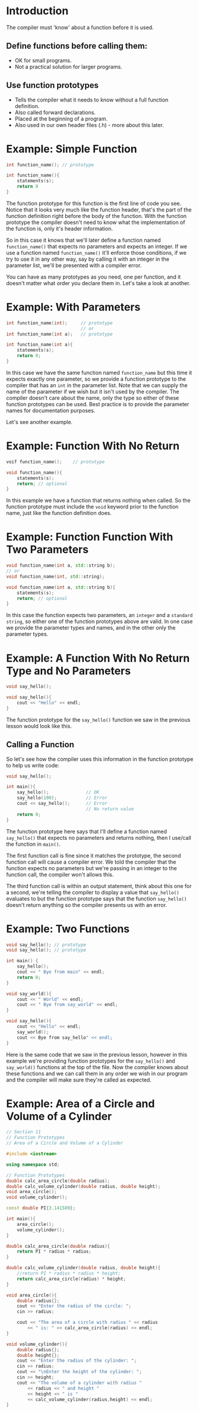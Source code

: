 # Introduction

The compiler must 'know' about a function before it is used.

## Define functions before calling them:

- OK for small programs.
- Not a practical solution for larger programs.

## Use function prototypes

- Tells the compiler what it needs to know without a full function definition.
- Also called forward declarations.
- Placed at the beginning of a program.
- Also used in our own header files (.h) - more about this later.

# Example: Simple Function

```cpp
int function_name(); // prototype

int function_name(){
	statements(s);
	return 0
}
```

The function prototype for this function is the first line of code you see. Notice that it looks very much like the function header, that's the part of the function definition right before the body of the function. With the function prototype the compiler doesn't need to know what the implementation of the function is, only it's header information. 

So in this case it knows that we'll later define a function named `function_name()` that expects no parameters and expects an integer. If we use a function named `function_name()` it'll enforce those conditions, if we try to use it in any other way, say by calling it with an integer in the parameter list, we'll be presented with a compiler error. 

You can have as many prototypes as you need, one per function, and it doesn't matter what order you declare them in. Let's take a look at another.

# Example: With Parameters

```cpp
int function_name(int);     // prototype
                            // or
int function_name(int a);   // prototype

int function_name(int a){
	statements(s);
	return 0;
}
```

In this case we have the same function named `function_name` but this time it expects exactly one parameter, so we provide a function prototype to the compiler that has an `int` in the parameter list. Note that we can supply the name of the parameter if we wish but it isn't used by the compiler. The compiler doesn't care about the name, only the type so either of these function prototypes can be used. Best practice is to provide the parameter names for documentation purposes. 

Let's see another example.

# Example: Function With No Return

```cpp
voif function_name();    // prototype

void function_name(){
	statements(s);
	return; // optional
}
```

In this example we have a function that returns nothing when called. So the function prototype must include the `void` keyword prior to the function name, just like the function definition does.

# Example: Function Function With Two Parameters

```cpp
void function_name(int a, std::string b);
// or 
void function_name(int, std::string);

void function_name(int a, std::string b){
	statements(s);
	return; // optional
}
```

In this case the function expects two parameters, an `integer` and a `standard string`, so either one of the function prototypes above are valid. In one case we provide the parameter types and names, and in the other only the parameter types. 

# Example: A Function With No Return Type and No Parameters

```cpp
void say_hello();

void say_hello(){
	cout << "Hello" << endl;
}
```

The function prototype for the `say_hello()` function we saw in the previous lesson would look like this. 

## Calling a Function

So let's see how the compiler uses this information in the function prototype to help us write code:
```cpp
void say_hello();

int main(){
	say_hello();              // OK
	say_hello(100);           // Error
	cout << say_hello();      // Error
	                          // No return value
	return 0;
}
```

The function prototype here says that I'll define a function named `say_hello()` that expects no parameters and returns nothing, then I use/call the function in `main()`. 

The first function call is fine since it matches the prototype, the second function call will cause a compiler error. We told the compiler that the function expects no parameters but we're passing in an integer to the function call, the compiler won't allows this. 

The third function call is within an output statement, think about this one for a second, we're telling the compiler to display a value that `say_hello()` evaluates to but the function prototype says that the function `say_hello()`  doesn't return anything so the compiler presents us with an error.

# Example: Two Functions

```cpp
void say_hello(); // prototype
void say_hello(); // prototype

int main() {
	say_hello();
	cout << " Bye from main" << endl;
	return 0;
}

void say_world(){
	cout << " World" << endl;
	cout << " Bye from say_world" << endl;
}

void say_hello(){
	cout << "Hello" << endl;
	say_world();
	cout << Bye from say_hello" << endl;
}
```

Here is the same code that we saw in the previous lesson, however in this example we're providing function prototypes for the `say_hello()` and `say_world()` functions at the top of the file. Now the compiler knows about these functions and we can call them in any order we wish in our program and the compiler will make sure they're called as expected. 

# Example: Area of a Circle and Volume of a Cylinder

```cpp
// Section 11
// Function Prototypes
// Area of a Circle and Volume of a Cylinder

#include <iostream>

using namespace std;

// Function Prototypes
double calc_area_circle(double radius);
double calc_volume_cylinder(double radius, double height);
void area_circle();
void volume_cylinder();

const double PI{3.141589};

int main(){
    area_circle();
    volume_cylinder();
}

double calc_area_circle(double radius){
    return PI * radius * radius;
}

double calc_volume_cylinder(double radius, double height){
    //return PI * radius * radius * height;
    return calc_area_circle(radius) * height;
}

void area_circle(){
    double radius{};
    cout << "Enter the radius of the circle: ";
    cin >> radius;

    cout << "The area of a circle with radius " << radius 
        << " is: " << calc_area_circle(radius) << endl;
}

void volume_cylinder(){
    double radius{};
    double height{};
    cout << "Enter the radius of the cylinder: ";
    cin >> radius;
    cout << "\nEnter the height of the cylinder: ";
    cin >> height;
    cout << "The volume of a cylinder with radius " 
	    << radius << " and height " 
        << height << " is " 
        << calc_volume_cylinder(radius,height) << endl;
}
```